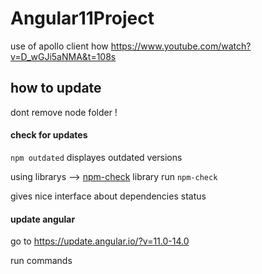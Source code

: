 # Angular11Project

use of apollo client
how
https://www.youtube.com/watch?v=D_wGJi5aNMA&t=108s

## how to update
dont remove node folder !


#### check for updates
`npm outdated` displayes outdated versions

using librarys --> [npm-check](https://www.npmjs.com/package/npm-check) library  run `npm-check`

gives nice interface about dependencies status




#### update angular 
go to <https://update.angular.io/?v=11.0-14.0>


run commands

